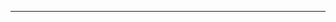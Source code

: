 <!--
CO_OP_TRANSLATOR_METADATA:
{
  "original_hash": "11f03c81f190d9cbafd0f977dcbede6c",
  "translation_date": "2025-08-26T13:27:18+00:00",
  "source_file": "17-ai-agents/README.md",
  "language_code": "lt"
}
-->


---

